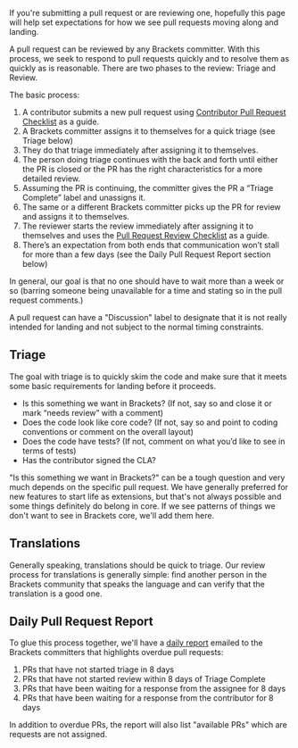If you're submitting a pull request or are reviewing one, hopefully this page will help set expectations for how we see pull requests moving along and landing.

A pull request can be reviewed by any Brackets committer. With this process, we seek to respond to pull requests quickly and to resolve them as quickly as is reasonable. There are two phases to the review: Triage and Review.

The basic process:

1. A contributor submits a new pull request using [Contributor Pull Request Checklist](https://github.com/adobe/brackets/wiki/Pull-Request-Checklist) as a guide.
2. A Brackets committer assigns it to themselves for a quick triage (see Triage below)
3. They do that triage immediately after assigning it to themselves.
4. The person doing triage continues with the back and forth until either the PR is closed or the PR has the right characteristics for a more detailed review.
5. Assuming the PR is continuing, the committer gives the PR a “Triage Complete” label and unassigns it.
6. The same or a different Brackets committer picks up the PR for review and assigns it to themselves.
7. The reviewer starts the review immediately after assigning it to themselves and uses the [Pull Request Review Checklist](https://github.com/adobe/brackets/wiki/Pull-Request-Review-Checklist) as a guide.
8. There’s an expectation from both ends that communication won’t stall for more than a few days (see the Daily Pull Request Report section below)

In general, our goal is that no one should have to wait more than a week or so (barring someone being unavailable for a time and stating so in the pull request comments.)

A pull request can have a "Discussion" label to designate that it is not really intended for landing and not subject to the normal timing constraints.

## Triage

The goal with triage is to quickly skim the code and make sure that it meets some basic requirements for landing before it proceeds.

* Is this something we want in Brackets? (If not, say so and close it or mark “needs review” with a comment)
* Does the code look like core code? (If not, say so and point to coding conventions or comment on the overall layout)
* Does the code have tests? (If not, comment on what you’d like to see in terms of tests)
* Has the contributor signed the CLA?

"Is this something we want in Brackets?" can be a tough question and very much depends on the specific pull request. We have generally preferred for new features to start life as extensions, but that's not always possible and some things definitely do belong in core. If we see patterns of things we don't want to see in Brackets core, we'll add them here.

## Translations

Generally speaking, translations should be quick to triage. Our review process for translations is generally simple: find another person in the Brackets community that speaks the language and can verify that the translation is a good one.

## Daily Pull Request Report

To glue this process together, we'll have a [daily report](http://dangoor.github.io/pr-tracking/) emailed to the Brackets committers that highlights overdue pull requests:

1. PRs that have not started triage in 8 days
2. PRs that have not started review within 8 days of Triage Complete
3. PRs that have been waiting for a response from the assignee for 8 days
4. PRs that have been waiting for a response from the contributor for 8 days

In addition to overdue PRs, the report will also list "available PRs" which are requests are not assigned.